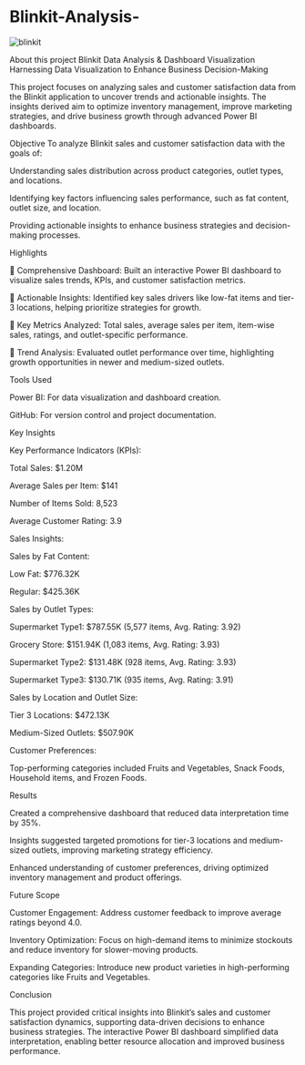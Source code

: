 # Blinkit-Analysis-
![blinkit](https://github.com/user-attachments/assets/5f013aa6-fa76-4742-b0e8-0c5daf3bb0a2)


About this project
Blinkit Data Analysis & Dashboard Visualization
Harnessing Data Visualization to Enhance Business Decision-Making

This project focuses on analyzing sales and customer satisfaction data from the Blinkit application to uncover trends and actionable insights. The insights derived aim to optimize inventory management, improve marketing strategies, and drive business growth through advanced Power BI dashboards.

Objective
To analyze Blinkit sales and customer satisfaction data with the goals of:

Understanding sales distribution across product categories, outlet types, and locations.

Identifying key factors influencing sales performance, such as fat content, outlet size, and location.

Providing actionable insights to enhance business strategies and decision-making processes.

Highlights

🔶 Comprehensive Dashboard: Built an interactive Power BI dashboard to visualize sales trends, KPIs, and customer satisfaction metrics.

🔶 Actionable Insights: Identified key sales drivers like low-fat items and tier-3 locations, helping prioritize strategies for growth.

🔶 Key Metrics Analyzed: Total sales, average sales per item, item-wise sales, ratings, and outlet-specific performance.

🔶 Trend Analysis: Evaluated outlet performance over time, highlighting growth opportunities in newer and medium-sized outlets.

Tools Used

Power BI: For data visualization and dashboard creation.

GitHub: For version control and project documentation.

Key Insights

Key Performance Indicators (KPIs):

Total Sales: $1.20M

Average Sales per Item: $141

Number of Items Sold: 8,523

Average Customer Rating: 3.9

Sales Insights:

Sales by Fat Content:

Low Fat: $776.32K

Regular: $425.36K

Sales by Outlet Types:

Supermarket Type1: $787.55K (5,577 items, Avg. Rating: 3.92)

Grocery Store: $151.94K (1,083 items, Avg. Rating: 3.93)

Supermarket Type2: $131.48K (928 items, Avg. Rating: 3.93)

Supermarket Type3: $130.71K (935 items, Avg. Rating: 3.91)

Sales by Location and Outlet Size:

Tier 3 Locations: $472.13K

Medium-Sized Outlets: $507.90K

Customer Preferences:

Top-performing categories included Fruits and Vegetables, Snack Foods, Household items, and Frozen Foods.


Results

Created a comprehensive dashboard that reduced data interpretation time by 35%.

Insights suggested targeted promotions for tier-3 locations and medium-sized outlets, improving marketing strategy efficiency.

Enhanced understanding of customer preferences, driving optimized inventory management and product offerings.

Future Scope

Customer Engagement: Address customer feedback to improve average ratings beyond 4.0.

Inventory Optimization: Focus on high-demand items to minimize stockouts and reduce inventory for slower-moving products.

Expanding Categories: Introduce new product varieties in high-performing categories like Fruits and Vegetables.

Conclusion

This project provided critical insights into Blinkit’s sales and customer satisfaction dynamics, supporting data-driven decisions to enhance business strategies. The interactive Power BI dashboard simplified data interpretation, enabling better resource allocation and improved business performance.
